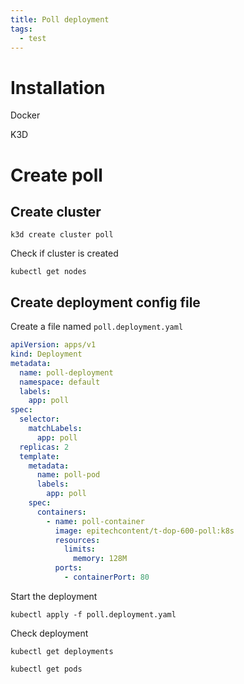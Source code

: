 ```yaml
---
title: Poll deployment
tags:
  - test
---
```

# Installation

Docker

K3D

# Create poll

## Create cluster

```
k3d create cluster poll
```

Check if cluster is created

```shell
kubectl get nodes
```

## Create deployment config file

Create a file named `poll.deployment.yaml`

```yaml
apiVersion: apps/v1
kind: Deployment
metadata:
  name: poll-deployment
  namespace: default
  labels:
    app: poll
spec:
  selector:
    matchLabels:
      app: poll
  replicas: 2
  template:
    metadata:
      name: poll-pod
      labels:
        app: poll
    spec:
      containers:
        - name: poll-container
          image: epitechcontent/t-dop-600-poll:k8s
          resources:
            limits:
              memory: 128M
          ports:
            - containerPort: 80
```

Start the deployment

```shell
kubectl apply -f poll.deployment.yaml
```



Check deployment

```shell
kubectl get deployments
```

```shell
kubectl get pods
```